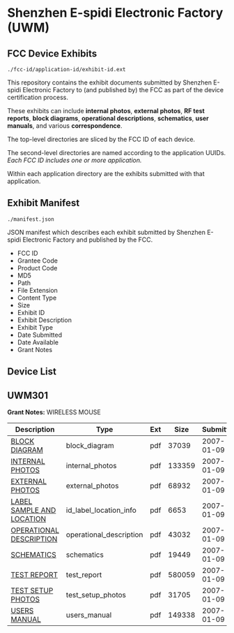 # Shenzhen E-spidi Electronic Factory (UWM)
## FCC Device Exhibits

```
./fcc-id/application-id/exhibit-id.ext
```

This repository contains the exhibit documents submitted by Shenzhen E-spidi Electronic Factory to (and published by) the FCC as part of the device certification process.

These exhibits can include **internal photos**, **external photos**, **RF test reports**, **block diagrams**, **operational descriptions**, **schematics**, **user manuals**, and various **correspondence**.

The top-level directories are sliced by the FCC ID of each device.

The second-level directories are named according to the application UUIDs. *Each FCC ID includes one or more application.*

Within each application directory are the exhibits submitted with that application. 

## Exhibit Manifest

```
./manifest.json
```

JSON manifest which describes each exhibit submitted by Shenzhen E-spidi Electronic Factory and published by the FCC.

- FCC ID
- Grantee Code
- Product Code
- MD5
- Path
- File Extension
- Content Type
- Size
- Exhibit ID
- Exhibit Description
- Exhibit Type
- Date Submitted
- Date Available
- Grant Notes

## Device List
## UWM301
**Grant Notes:** WIRELESS MOUSE

| Description | Type | Ext | Size | Submitted | Available |
| ----------- | ---- | --- | ---- | --------- | --------- |
| [BLOCK DIAGRAM](UWM301/badeac9b85b880cf3e8fd95e224031f1/745174.pdf) | block_diagram | pdf | 37039 | 2007-01-09 | 2007-01-09 |
| [INTERNAL PHOTOS](UWM301/badeac9b85b880cf3e8fd95e224031f1/745176.pdf) | internal_photos | pdf | 133359 | 2007-01-09 | 2007-01-09 |
| [EXTERNAL PHOTOS](UWM301/badeac9b85b880cf3e8fd95e224031f1/745175.pdf) | external_photos | pdf | 68932 | 2007-01-09 | 2007-01-09 |
| [LABEL SAMPLE AND LOCATION](UWM301/badeac9b85b880cf3e8fd95e224031f1/745177.pdf) | id_label_location_info | pdf | 6653 | 2007-01-09 | 2007-01-09 |
| [OPERATIONAL DESCRIPTION](UWM301/badeac9b85b880cf3e8fd95e224031f1/745178.pdf) | operational_description | pdf | 43032 | 2007-01-09 | 2007-01-09 |
| [SCHEMATICS](UWM301/badeac9b85b880cf3e8fd95e224031f1/745179.pdf) | schematics | pdf | 19449 | 2007-01-09 | 2007-01-09 |
| [TEST REPORT](UWM301/badeac9b85b880cf3e8fd95e224031f1/745180.pdf) | test_report | pdf | 580059 | 2007-01-09 | 2007-01-09 |
| [TEST SETUP PHOTOS](UWM301/badeac9b85b880cf3e8fd95e224031f1/745181.pdf) | test_setup_photos | pdf | 31705 | 2007-01-09 | 2007-01-09 |
| [USERS MANUAL](UWM301/badeac9b85b880cf3e8fd95e224031f1/745182.pdf) | users_manual | pdf | 149338 | 2007-01-09 | 2007-01-09 |
